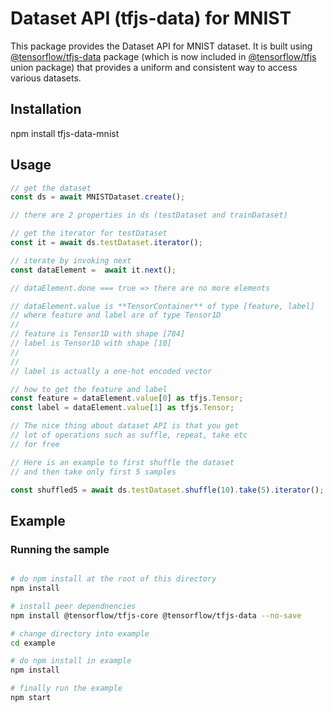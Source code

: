 # Dataset API (tfjs-data) for MNIST

This package provides the Dataset API for MNIST dataset. It is built using [@tensorflow/tfjs-data](https://github.com/tensorflow/tfjs-data) package (which is now
included in [@tensorflow/tfjs](https://github.com/tensorflow/tfjs) union package) that provides a uniform and consistent way to access various datasets.

## Installation

npm install tfjs-data-mnist

## Usage

```ts
// get the dataset
const ds = await MNISTDataset.create();

// there are 2 properties in ds (testDataset and trainDataset)

// get the iterator for testDataset
const it = await ds.testDataset.iterator();

// iterate by invoking next
const dataElement =  await it.next();

// dataElement.done === true => there are no more elements 

// dataElement.value is **TensorContainer** of type [feature, label]
// where feature and label are of type Tensor1D
//
// feature is Tensor1D with shape [784]
// label is Tensor1D with shape [10]
//
//
// label is actually a one-hot encoded vector

// how to get the feature and label
const feature = dataElement.value[0] as tfjs.Tensor;
const label = dataElement.value[1] as tfjs.Tensor;

// The nice thing about dataset API is that you get
// lot of operations such as suffle, repeat, take etc
// for free

// Here is an example to first shuffle the dataset
// and then take only first 5 samples

const shuffled5 = await ds.testDataset.shuffle(10).take(5).iterator();

```

## Example

### Running the sample

```bash

# do npm install at the root of this directory
npm install

# install peer dependnencies
npm install @tensorflow/tfjs-core @tensorflow/tfjs-data --no-save

# change directory into example
cd example

# do npm install in example
npm install

# finally run the example
npm start
```